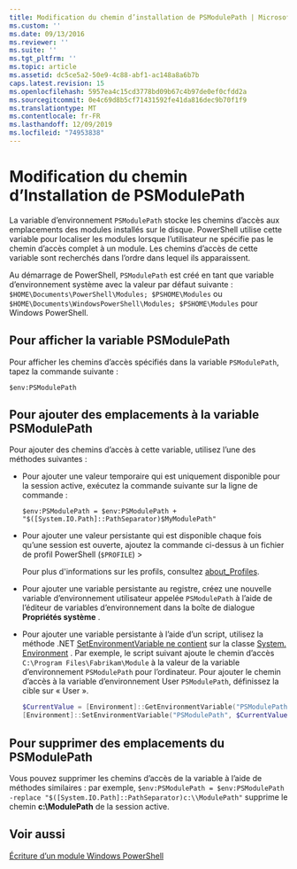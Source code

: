 ```yaml
---
title: Modification du chemin d’installation de PSModulePath | Microsoft Docs
ms.custom: ''
ms.date: 09/13/2016
ms.reviewer: ''
ms.suite: ''
ms.tgt_pltfrm: ''
ms.topic: article
ms.assetid: dc5ce5a2-50e9-4c88-abf1-ac148a8a6b7b
caps.latest.revision: 15
ms.openlocfilehash: 5957ea4c15cd3778bd09b67c4b97de0ef0cfdd2a
ms.sourcegitcommit: 0e4c69d8b5cf71431592fe41da816dec9b70f1f9
ms.translationtype: MT
ms.contentlocale: fr-FR
ms.lasthandoff: 12/09/2019
ms.locfileid: "74953838"
---
```

# <a name="modifying-the-psmodulepath-installation-path"></a>Modification du chemin d’Installation de PSModulePath

La variable d’environnement `PSModulePath` stocke les chemins d’accès aux emplacements des modules installés sur le disque. PowerShell utilise cette variable pour localiser les modules lorsque l’utilisateur ne spécifie pas le chemin d’accès complet à un module. Les chemins d’accès de cette variable sont recherchés dans l’ordre dans lequel ils apparaissent.

Au démarrage de PowerShell, `PSModulePath` est créé en tant que variable d’environnement système avec la valeur par défaut suivante : `$HOME\Documents\PowerShell\Modules; $PSHOME\Modules` ou `$HOME\Documents\WindowsPowerShell\Modules; $PSHOME\Modules` pour Windows PowerShell.

## <a name="to-view-the-psmodulepath-variable"></a>Pour afficher la variable PSModulePath

Pour afficher les chemins d’accès spécifiés dans la variable `PSModulePath`, tapez la commande suivante :

`$env:PSModulePath`

## <a name="to-add-locations-to-the-psmodulepath-variable"></a>Pour ajouter des emplacements à la variable PSModulePath

Pour ajouter des chemins d’accès à cette variable, utilisez l’une des méthodes suivantes :

- Pour ajouter une valeur temporaire qui est uniquement disponible pour la session active, exécutez la commande suivante sur la ligne de commande :

  `$env:PSModulePath = $env:PSModulePath + "$([System.IO.Path]::PathSeparator)$MyModulePath"`

- Pour ajouter une valeur persistante qui est disponible chaque fois qu’une session est ouverte, ajoutez la commande ci-dessus à un fichier de profil PowerShell (`$PROFILE`) >

  Pour plus d'informations sur les profils, consultez [about_Profiles](/powershell/module/microsoft.powershell.core/about/about_profiles).

- Pour ajouter une variable persistante au registre, créez une nouvelle variable d’environnement utilisateur appelée `PSModulePath` à l’aide de l’éditeur de variables d’environnement dans la boîte de dialogue **Propriétés système** .

- Pour ajouter une variable persistante à l’aide d’un script, utilisez la méthode .NET [SetEnvironmentVariable ne contient](https://docs.microsoft.com/dotnet/api/system.environment.setenvironmentvariable) sur la classe [System. Environment](https://docs.microsoft.com/dotnet/api/system.environment) . Par exemple, le script suivant ajoute le chemin d’accès `C:\Program Files\Fabrikam\Module` à la valeur de la variable d’environnement `PSModulePath` pour l’ordinateur. Pour ajouter le chemin d’accès à la variable d’environnement User `PSModulePath`, définissez la cible sur « User ».

  ```powershell
  $CurrentValue = [Environment]::GetEnvironmentVariable("PSModulePath", "Machine")
  [Environment]::SetEnvironmentVariable("PSModulePath", $CurrentValue + [System.IO.Path]::PathSeparator + "C:\Program Files\Fabrikam\Modules", "Machine")

  ```

## <a name="to-remove-locations-from-the-psmodulepath"></a>Pour supprimer des emplacements du PSModulePath

Vous pouvez supprimer les chemins d’accès de la variable à l’aide de méthodes similaires : par exemple, `$env:PSModulePath = $env:PSModulePath -replace "$([System.IO.Path]::PathSeparator)c:\\ModulePath"` supprime le chemin **c:\ModulePath** de la session active.

## <a name="see-also"></a>Voir aussi

[Écriture d’un module Windows PowerShell](./writing-a-windows-powershell-module.md)
